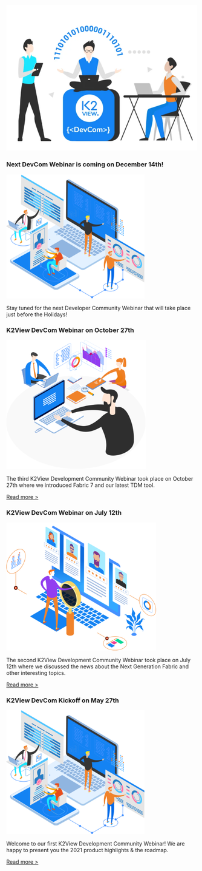<!--block-->

<img src="images/devComm.png" style="zoom: 67%;" />

### Next DevCom Webinar is coming on December 14th!

<img src="images/img1.png" style="zoom:80%;" />

Stay tuned for the next Developer Community Webinar that will take place just before the Holidays! 


<!--block-->


### K2View DevCom Webinar on October 27th

<img src="images/img7.png" style="zoom:80%;" />

The third K2View Development Community Webinar took place on October 27th where we introduced Fabric 7 and our latest TDM tool.

[Read more >](webinar_20211027/20211027_Webinar_Agenda_And_Speakers.md)

<!--block-->

<!--block-->



### K2View DevCom Webinar on July 12th

<img src="images/img5.png" style="zoom:80%;" />

The second K2View Development Community Webinar took place on July 12th where we discussed the news about the Next Generation Fabric and other interesting topics.

[Read more >](webinar_20210712/20210712_Webinar_Agenda_And_Speakers.md)

<!--block-->



### K2View DevCom Kickoff on May 27th

<img src="images/img1.png" style="zoom:80%;" />

Welcome to our first K2View Development Community Webinar! We are happy to present you the 2021 product highlights & the roadmap.

[Read more >](webinar_20210527/20210712_Webinar_Agenda_And_Speakers.md)



<!--block-->
